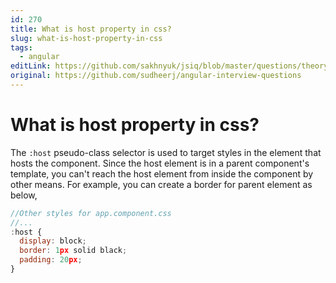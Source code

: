 ```yaml
---
id: 270
title: What is host property in css?
slug: what-is-host-property-in-css
tags:
  - angular
editLink: https://github.com/sakhnyuk/jsiq/blob/master/questions/theory/angular/270.md
original: https://github.com/sudheerj/angular-interview-questions
---
```


# What is host property in css?

The `:host` pseudo-class selector is used to target styles in the element that hosts the component. Since the host element is in a parent component's template, you can't reach the host element from inside the component by other means. For example, you can create a border for parent element as below,

```js
//Other styles for app.component.css
//...
:host {
  display: block;
  border: 1px solid black;
  padding: 20px;
}
```